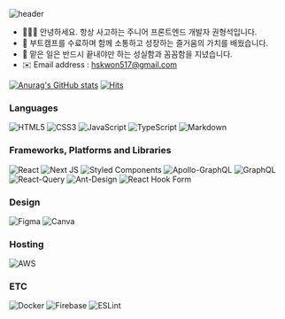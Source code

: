 <!-- #  Welcome 👋 -->

![header](https://capsule-render.vercel.app/api?type=waving&color=0:43cea2,100:185a9d&height=300&section=header&text=Hyungseok%20Kwon👨‍💻&fontSize=50&animation=fadeIn)



- 🧑🏻‍💻  안녕하세요. 항상 사고하는 주니어 프론트엔드 개발자 권형석입니다.
- 👫  부트캠프를 수료하며 함께 소통하고 성장하는 즐거움의 가치를 배웠습니다.
- 📝  맡은 일은 반드시 끝내야만 하는 성실함과 꼼꼼함을 지녔습니다.
- ✉️  Email address : hskwon517@gmail.com


[![Anurag's GitHub stats](https://github-readme-stats.vercel.app/api?username=hskwon5170&count_private=true&show_icons=true&include_all_commits=true)](https://github.com/hskwon5170/github-readme-stats)
[![Hits](https://hits.seeyoufarm.com/api/count/incr/badge.svg?url=https%3A%2F%2Fgithub.com%2Fhskwon5170%2Fhit-counter&count_bg=%234071FF&title_bg=%23555555&icon=ghostery.svg&icon_color=%23E7E7E7&title=hits&edge_flat=false)](https://hits.seeyoufarm.com)


 ### Languages
 ![HTML5](https://img.shields.io/badge/html5-%23E34F26.svg?style=for-the-badge&logo=html5&logoColor=white) ![CSS3](https://img.shields.io/badge/css3-%231572B6.svg?style=for-the-badge&logo=css3&logoColor=white) ![JavaScript](https://img.shields.io/badge/javascript-%23323330.svg?style=for-the-badge&logo=javascript&logoColor=%23F7DF1E) ![TypeScript](https://img.shields.io/badge/typescript-%23007ACC.svg?style=for-the-badge&logo=typescript&logoColor=white) ![Markdown](https://img.shields.io/badge/markdown-%23000000.svg?style=for-the-badge&logo=markdown&logoColor=white) 
 
  ### Frameworks, Platforms and Libraries
![React](https://img.shields.io/badge/react-%2320232a.svg?style=for-the-badge&logo=react&logoColor=%2361DAFB) ![Next JS](https://img.shields.io/badge/Next-black?style=for-the-badge&logo=next.js&logoColor=white)  ![Styled Components](https://img.shields.io/badge/styled--components-DB7093?style=for-the-badge&logo=styled-components&logoColor=white) ![Apollo-GraphQL](https://img.shields.io/badge/-ApolloGraphQL-311C87?style=for-the-badge&logo=apollo-graphql) ![GraphQL](https://img.shields.io/badge/-GraphQL-E10098?style=for-the-badge&logo=graphql&logoColor=white) ![React-Query](https://img.shields.io/badge/react--query-F05138?style=for-the-badge&logo=react-query&logoColor=white) ![Ant-Design](https://img.shields.io/badge/-AntDesign-%230170FE?style=for-the-badge&logo=ant-design&logoColor=white) ![React Hook Form](https://img.shields.io/badge/React%20Hook%20Form-%23EC5990.svg?style=for-the-badge&logo=reacthookform&logoColor=white)

### Design 
![Figma](https://img.shields.io/badge/figma-%23F24E1E.svg?style=for-the-badge&logo=figma&logoColor=white) ![Canva](https://img.shields.io/badge/Canva-%2300C4CC.svg?style=for-the-badge&logo=Canva&logoColor=white)  

 ### Hosting
![AWS](https://img.shields.io/badge/AWS-%23FF9900.svg?style=for-the-badge&logo=amazon-aws&logoColor=white)

### ETC
![Docker](https://img.shields.io/badge/docker-%230db7ed.svg?style=for-the-badge&logo=docker&logoColor=white) ![Firebase](https://img.shields.io/badge/Firebase-039BE5?style=for-the-badge&logo=Firebase&logoColor=white) ![ESLint](https://img.shields.io/badge/ESLint-4B3263?style=for-the-badge&logo=eslint&logoColor=white)

